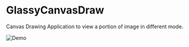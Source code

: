 # GlassyCanvasDraw

Canvas Drawing Application to view a portion of image in different mode.

![Demo](GlassyCanvasDraw/GlassyCanvasDraw.gif)
